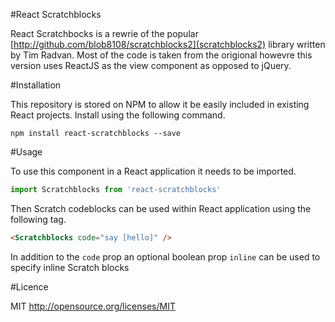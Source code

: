 #React Scratchblocks

React Scratchbocks is a rewrie of the popular [http://github.com/blob8108/scratchblocks2](scratchblocks2) library written by Tim Radvan. Most of the code is taken from the origional howevre this version uses ReactJS as the view component as opposed to jQuery.

#Installation

This repository is stored on NPM to allow it be easily included in existing React projects. Install using the following command.

```
npm install react-scratchblocks --save
``` 

#Usage

To use this component in a React application it needs to be imported.

```javascript
import Scratchblocks from 'react-scratchblocks'
```

Then Scratch codeblocks can be used within React application using the following tag.

```html
<Scratchblocks code="say [hello]" />
```

In addition to the `code` prop an optional boolean prop `inline` can be used to specify inline Scratch blocks

#Licence

MIT
http://opensource.org/licenses/MIT
